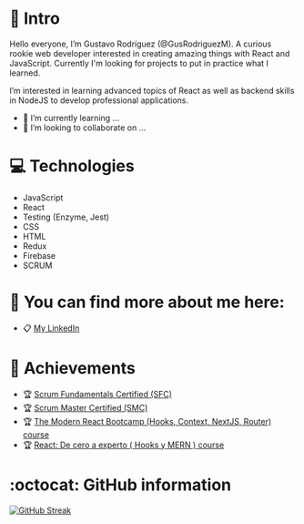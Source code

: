 # 👋 Intro
Hello everyone, I’m Gustavo Rodríguez (@GusRodriguezM). A curious rookie web developer interested in creating amazing things with React and JavaScript. 
Currently I'm looking for projects to put in practice what I learned.

I’m interested in learning advanced topics of React as well as backend skills in NodeJS to develop professional applications.

- 🌱 I’m currently learning ...
- 💞️ I’m looking to collaborate on ...

# :computer: Technologies
- JavaScript
- React
- Testing (Enzyme, Jest)
- CSS
- HTML
- Redux
- Firebase
- SCRUM


# :iphone: You can find more about me here:
- :clipboard: [My LinkedIn](https://www.linkedin.com/in/gusrodriguezmorales/)


# :checkered_flag: Achievements
- :trophy: [Scrum Fundamentals Certified (SFC)](https://www.scrumstudy.com/certification/verify?type=SFC&number=812924)
- :trophy: [Scrum Master Certified (SMC)](https://www.scrumstudy.com/certification/verify?type=SMC&number=813223)
- :trophy: [The Modern React Bootcamp (Hooks, Context, NextJS, Router) course](https://www.udemy.com/certificate/UC-a3e3c331-01b4-4766-8c80-a218ef63b1a6/)
- :trophy: [React: De cero a experto ( Hooks y MERN ) course](https://www.udemy.com/certificate/UC-4ad954ff-c895-4fb1-8c6f-f10e042e908c/)


# :octocat: GitHub information
[![GitHub Streak](https://github-readme-streak-stats.herokuapp.com?user=GusRodriguezM&theme=gotham&date_format=j%20M%5B%20Y%5D)](https://git.io/streak-stats)
